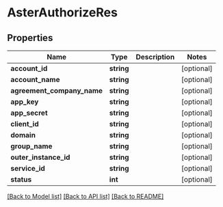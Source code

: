 # AsterAuthorizeRes

## Properties
Name | Type | Description | Notes
------------ | ------------- | ------------- | -------------
**account_id** | **string** |  | [optional] 
**account_name** | **string** |  | [optional] 
**agreement_company_name** | **string** |  | [optional] 
**app_key** | **string** |  | [optional] 
**app_secret** | **string** |  | [optional] 
**client_id** | **string** |  | [optional] 
**domain** | **string** |  | [optional] 
**group_name** | **string** |  | [optional] 
**outer_instance_id** | **string** |  | [optional] 
**service_id** | **string** |  | [optional] 
**status** | **int** |  | [optional] 

[[Back to Model list]](../README.md#documentation-for-models) [[Back to API list]](../README.md#documentation-for-api-endpoints) [[Back to README]](../README.md)



